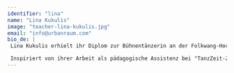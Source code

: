 ```yaml
---
identifier: "lina"
name: "Lina Kukulis"
image: "teacher-lina-kukulis.jpg"
email: "info@urbanraum.com"
bio_de: |
 Lina Kukulis erhielt ihr Diplom zur Bühnentänzerin an der Folkwang-Hochschule in Essen und einen Masterabschluss in Tanzwissenschaft an der Freien Universität in Berlin. Seit 2008 lebt und arbeitet sie als freischaffende Tänzerin, Choreographin und Tanzlehrerin in Berlin.

 Inspiriert von ihrer Arbeit als pädagogische Assistenz bei "TanzZeit-Zeit für Tanz in Schulen" vermittelt sie in ihren "Kreativer Kindertanz"-Kursen im URBANRAUM auf spielerische Art und Weise Grundlagen des Tanzes.
---
```

